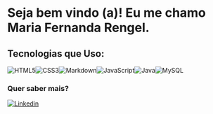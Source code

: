 # Seja bem vindo (a)! Eu me chamo Maria Fernanda Rengel.

## Tecnologias que Uso:
![HTML5](https://img.shields.io/badge/HTML5-E34F26?style=for-the-badge&logo=html5&logoColor=white)![CSS3](https://img.shields.io/badge/CSS3-1572B6?style=for-the-badge&logo=css3&logoColor=white)![Markdown](https://img.shields.io/badge/Markdown-000000?style=for-the-badge&logo=markdown&logoColor=white)![JavaScript](https://img.shields.io/badge/JavaScript-F7DF1E?style=for-the-badge&logo=javascript&logoColor=black)![Java](https://img.shields.io/badge/Java-ED8B00?style=for-the-badge&logo=openjdk&logoColor=white
)![MySQL](https://img.shields.io/badge/MySQL-00000F?style=for-the-badge&logo=mysql&logoColor=white)

### Quer saber mais?
[![Linkedin](https://img.shields.io/badge/LinkedIn-0077B5?style=for-the-badge&logo=linkedin&logoColor=white)](https://www.linkedin.com/in/maria-fernanda-rengel/)
